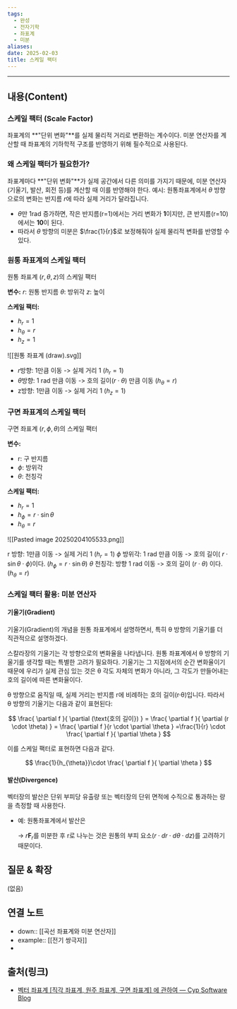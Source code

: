 ```yaml
---
tags:
  - 완성
  - 전자기학
  - 좌표계
  - 미분
aliases: 
date: 2025-02-03
title: 스케일 팩터
---
```


---

## 내용(Content)

### 스케일 팩터 (Scale Factor)

좌표계의 **"단위 변화"**를 실제 물리적 거리로 변환하는 계수이다. 미분 연산자를 계산할 때 좌표계의 기하학적 구조를 반영하기 위해 필수적으로 사용된다.

### 왜 스케일 팩터가 필요한가?

좌표계마다 **"단위 변화"**가 실제 공간에서 다른 의미를 가지기 때문에, 미분 연산자(기울기, 발산, 회전 등)를 계산할 때 이를 반영해야 한다.
예시: 원통좌표계에서 $\theta$ 방향으로의 변화는 반지름 $r$에 따라 실제 거리가 달라집니다.

- $\theta$만 1rad 증가하면, 작은 반지름(r=1)에서는 거리 변화가 **1**이지만, 큰 반지름(r=10)에서는 **10**이 된다.
- 따라서 $\theta$ 방향의 미분은 $\frac{1}{r}$로 보정해줘야 실제 물리적 변화를 반영할 수 있다.

### 원통 좌표계의 스케일 팩터

원통 좌표계 $(r, \theta, z)$의 스케일 팩터

**변수:**
$r$: 원통 반지름
$\theta$: 방위각
$z$: 높이

**스케일 팩터:**
- $h_{r}= 1$
- $h_{\theta} = r$
- $h_{z}=1$

![[원통 좌표계 (draw).svg]]

- $r$방향: 1만큼 이동 -> 실제 거리 1 ($h_{r}= 1$)
- $\theta$방향: 1 rad 만큼 이동 -> 호의 길이($r \cdot \theta$) 만큼 이동 ($h_{\theta} = r$)
- z방향: 1만큼 이동 -> 실제 거리 1 ($h_{z}=1$)

### 구면 좌표계의 스케일 팩터

구면 좌표계 $(r, \phi, \theta)$의 스케일 팩터

**변수:**
- r: 구 반지름
- $\phi$: 방위각
- $\theta$: 천칭각

**스케일 팩터:**
- $h_{r} = 1$
- $h_{\phi}=r \cdot \sin \theta$
- $h_{\theta}=r$


![[Pasted image 20250204105533.png]]

r 방향: 1만큼 이동 -> 실제 거리 1 ($h_{r}=1$)
$\phi$ 방위각: 1 rad 만큼 이동 -> 호의 길이( $r \cdot \sin \theta \cdot \phi$)이다. ($h_{\phi}=r \cdot \sin \theta$)
$\theta$ 천칭각: 방향 1 rad 이동 -> 호의 길이 ($r \cdot \theta$) 이다. ($h_{\theta}=r$)

### 스케일 팩터 활용: 미분 연산자

#### 기울기(Gradient)

기울기(Gradient)의 개념을 원통 좌표계에서 설명하면서, 특히 θ 방향의 기울기를 더 직관적으로 설명하겠다.

스칼라장의 기울기는 각 방향으로의 변화율을 나타냅니다. 원통 좌표계에서 θ 방향의 기울기를 생각할 때는 특별한 고려가 필요하다. 기울기는 그 지점에서의 순간 변화율이기 때문에 우리가 실제 관심 있는 것은 θ 각도 자체의 변화가 아니라, 그 각도가 만들어내는 호의 길이에 따른 변화율이다.

θ 방향으로 움직일 때, 실제 거리는 반지름 r에 비례하는 호의 길이(r·θ)입니다. 따라서 θ 방향의 기울기는 다음과 같이 표현된다:

$$
	\frac{ \partial f }{ \partial (\text{호의 길이}) } = \frac{ \partial f }{ \partial (r \cdot \theta) } = \frac{ \partial f }{r \cdot \partial \theta } =\frac{1}{r} \cdot \frac{ \partial f }{ \partial \theta } 
$$

이를 스케일 팩터로 표현하면 다음과 같다.

$$
	\frac{1}{h_{\theta}}\cdot \frac{ \partial f }{ \partial \theta } 
$$

#### 발산(Divergence)

벡터장의 발산은 단위 부피당 유출량 또는 벡터장의 단위 면적에 수직으로 통과하는 량을 측정할 때 사용한다.

- 예: 원통좌표계에서 발산은
    
    → $r\mathbf{F}_{r}$​를 미분한 후 r로 나누는 것은 원통의 부피 요소($r \cdot dr \cdot d\theta \cdot dz$)를 고려하기 때문이다.

## 질문 & 확장

(없음)

## 연결 노트

- down:: [[곡선 좌표계와 미분 연산자]]
- example:: [[전기 쌍극자]]
- 
## 출처(링크)

- [벡터 좌표계 \[직각 좌표계, 원주 좌표계, 구면 좌표계\] 에 관하여 — Cyp Software Blog](https://cypsw.tistory.com/entry/%EB%B2%A1%ED%84%B0-%EC%A2%8C%ED%91%9C%EA%B3%84-%EC%A7%81%EA%B0%81-%EC%A2%8C%ED%91%9C%EA%B3%84-%EC%9B%90%EC%A3%BC-%EC%A2%8C%ED%91%9C%EA%B3%84-%EA%B5%AC%EB%A9%B4-%EC%A2%8C%ED%91%9C%EA%B3%84-%EC%97%90-%EA%B4%80%ED%95%98%EC%97%AC)



